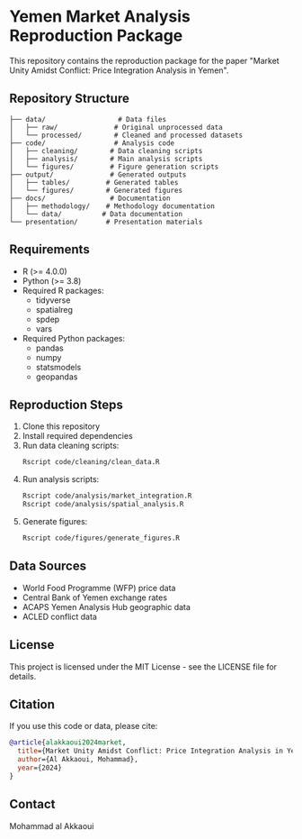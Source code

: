 # Yemen Market Analysis Reproduction Package

This repository contains the reproduction package for the paper "Market Unity Amidst Conflict: Price Integration Analysis in Yemen".

## Repository Structure

```
├── data/                  # Data files
│   ├── raw/              # Original unprocessed data
│   └── processed/        # Cleaned and processed datasets
├── code/                 # Analysis code
│   ├── cleaning/        # Data cleaning scripts
│   ├── analysis/        # Main analysis scripts
│   └── figures/         # Figure generation scripts
├── output/              # Generated outputs
│   ├── tables/         # Generated tables
│   └── figures/        # Generated figures
├── docs/                # Documentation
│   ├── methodology/    # Methodology documentation
│   └── data/          # Data documentation
└── presentation/       # Presentation materials
```

## Requirements

- R (>= 4.0.0)
- Python (>= 3.8)
- Required R packages:
  - tidyverse
  - spatialreg
  - spdep
  - vars
- Required Python packages:
  - pandas
  - numpy
  - statsmodels
  - geopandas

## Reproduction Steps

1. Clone this repository
2. Install required dependencies
3. Run data cleaning scripts:
   ```bash
   Rscript code/cleaning/clean_data.R
   ```
4. Run analysis scripts:
   ```bash
   Rscript code/analysis/market_integration.R
   Rscript code/analysis/spatial_analysis.R
   ```
5. Generate figures:
   ```bash
   Rscript code/figures/generate_figures.R
   ```

## Data Sources

- World Food Programme (WFP) price data
- Central Bank of Yemen exchange rates
- ACAPS Yemen Analysis Hub geographic data
- ACLED conflict data

## License

This project is licensed under the MIT License - see the LICENSE file for details.

## Citation

If you use this code or data, please cite:

```bibtex
@article{alakkaoui2024market,
  title={Market Unity Amidst Conflict: Price Integration Analysis in Yemen},
  author={Al Akkaoui, Mohammad},
  year={2024}
}
```

## Contact

Mohammad al Akkaoui
